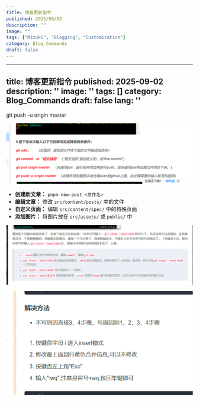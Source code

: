 ```yaml
---
title: 博客更新指令
published: 2025/09/02
description: ""
image: ""
tags: ["Mizuki", "Blogging", "Customization"]
category: Blog_Commands
draft: false
---
```




---
title: 博客更新指令
published: 2025-09-02
description: ''
image: ''
tags: []
category: Blog_Commands
draft: false 
lang: ''
---

git push -u origin master

![image.png](image.png)

- **创建新文章：** `pnpm new-post <文件名>`
- **编辑文章：** 修改 `src/content/posts/` 中的文件
- **自定义页面：** 编辑 `src/content/spec/` 中的特殊页面
- **添加图片：** 将图片放在 `src/assets/` 或 `public/` 中

![image.png](image%201.png)

![image.png](image%202.png)
